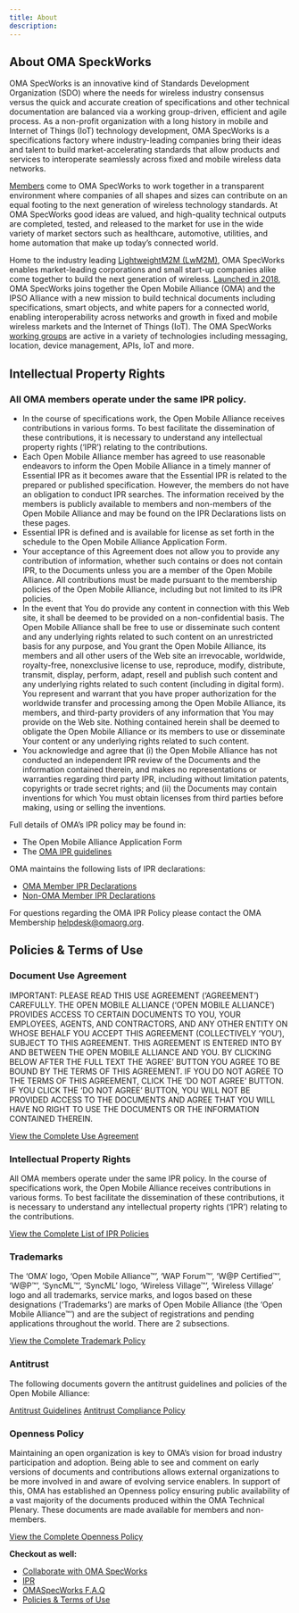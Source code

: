 ```yaml
---
title: About
description:
---
```

## About OMA SpeckWorks
OMA SpecWorks is an innovative kind of Standards Development Organization (SDO) where the needs for wireless industry consensus versus the quick and accurate creation of specifications and other technical documentation are balanced via a working group-driven, efficient and agile process. As a non-profit organization with a long history in mobile and Internet of Things (IoT) technology development, OMA SpecWorks is a specifications factory where industry-leading companies bring their ideas and talent to build market-accelerating standards that allow products and services to interoperate seamlessly across fixed and mobile wireless data networks.

[Members]() come to OMA SpecWorks to work together in a transparent environment where companies of all shapes and sizes can contribute on an equal footing to the next generation of wireless technology standards. At OMA SpecWorks good ideas are valued, and high-quality technical outputs are completed, tested, and released to the market for use in the wide variety of market sectors such as healthcare, automotive, utilities, and home automation that make up today’s connected world.

Home to the industry leading [LightweightM2M (LwM2M)](), OMA SpecWorks enables market-leading corporations and small start-up companies alike come together to build the next generation of wireless. [Launched in 2018](), OMA SpecWorks joins together the Open Mobile Alliance (OMA) and the IPSO Alliance with a new mission to build technical documents including specifications, smart objects, and white papers for a connected world, enabling interoperability across networks and growth in fixed and mobile wireless markets and the Internet of Things (IoT). The OMA SpecWorks [working groups]() are active in a variety of technologies including messaging, location, device management, APIs, IoT and more.

## Intellectual Property Rights
### All OMA members operate under the same IPR policy.

* In the course of specifications work, the Open Mobile Alliance receives contributions in various forms. To best facilitate the dissemination of these contributions, it is necessary to understand any intellectual property rights (‘IPR’) relating to the contributions.
* Each Open Mobile Alliance member has agreed to use reasonable endeavors to inform the Open Mobile Alliance in a timely manner of Essential IPR as it becomes aware that the Essential IPR is related to the prepared or published specification. However, the members do not have an obligation to conduct IPR searches. The information received by the members is publicly available to members and non-members of the Open Mobile Alliance and may be found on the IPR Declarations lists on these pages.
* Essential IPR is defined and is available for license as set forth in the schedule to the Open Mobile Alliance Application Form.
* Your acceptance of this Agreement does not allow you to provide any contribution of information, whether such contains or does not contain IPR, to the Documents unless you are a member of the Open Mobile Alliance. All contributions must be made pursuant to the membership policies of the Open Mobile Alliance, including but not limited to its IPR policies.
* In the event that You do provide any content in connection with this Web site, it shall be deemed to be provided on a non-confidential basis. The Open Mobile Alliance shall be free to use or disseminate such content and any underlying rights related to such content on an unrestricted basis for any purpose, and You grant the Open Mobile Alliance, its members and all other users of the Web site an irrevocable, worldwide, royalty-free, nonexclusive license to use, reproduce, modify, distribute, transmit, display, perform, adapt, resell and publish such content and any underlying rights related to such content (including in digital form). You represent and warrant that you have proper authorization for the worldwide transfer and processing among the Open Mobile Alliance, its members, and third-party providers of any information that You may provide on the Web site. Nothing contained herein shall be deemed to obligate the Open Mobile Alliance or its members to use or disseminate Your content or any underlying rights related to such content.
* You acknowledge and agree that (i) the Open Mobile Alliance has not conducted an independent IPR review of the Documents and the information contained therein, and makes no representations or warranties regarding third party IPR, including without limitation patents, copyrights or trade secret rights; and (ii) the Documents may contain inventions for which You must obtain licenses from third parties before making, using or selling the inventions.

Full details of OMA’s IPR policy may be found in:

* The Open Mobile Alliance Application Form
* The [OMA IPR guidelines](https://omaspecworks.org/wp-content/uploads/2018/02/Member_IPRGuidelines_v53006.pdf)

OMA maintains the following lists of IPR declarations:

* [OMA Member IPR Declarations]()
* [Non-OMA Member IPR Declarations]()

For questions regarding the OMA IPR Policy please contact the OMA Membership [helpdesk@omaorg.org](mailto:helpdesk@omaorg.org).

## Policies & Terms of Use
### Document Use Agreement
IMPORTANT: PLEASE READ THIS USE AGREEMENT (‘AGREEMENT’) CAREFULLY. THE OPEN MOBILE ALLIANCE (‘OPEN MOBILE ALLIANCE’) PROVIDES ACCESS TO CERTAIN DOCUMENTS TO YOU, YOUR EMPLOYEES, AGENTS, AND CONTRACTORS, AND ANY OTHER ENTITY ON WHOSE BEHALF YOU ACCEPT THIS AGREEMENT (COLLECTIVELY ‘YOU’), SUBJECT TO THIS AGREEMENT. THIS AGREEMENT IS ENTERED INTO BY AND BETWEEN THE OPEN MOBILE ALLIANCE AND YOU. BY CLICKING BELOW AFTER THE FULL TEXT THE ‘AGREE’ BUTTON YOU AGREE TO BE BOUND BY THE TERMS OF THIS AGREEMENT. IF YOU DO NOT AGREE TO THE TERMS OF THIS AGREEMENT, CLICK THE ‘DO NOT AGREE’ BUTTON. IF YOU CLICK THE ‘DO NOT AGREE’ BUTTON, YOU WILL NOT BE PROVIDED ACCESS TO THE DOCUMENTS AND AGREE THAT YOU WILL HAVE NO RIGHT TO USE THE DOCUMENTS OR THE INFORMATION CONTAINED THEREIN.

[View the Complete Use Agreement]()

### Intellectual Property Rights
All OMA members operate under the same IPR policy.
In the course of specifications work, the Open Mobile Alliance receives contributions in various forms. To best facilitate the dissemination of these contributions, it is necessary to understand any intellectual property rights (‘IPR’) relating to the contributions.

[View the Complete List of IPR Policies]()

### Trademarks
The ‘OMA’ logo, ‘Open Mobile Alliance™’, ‘WAP Forum™’, ‘W@P Certified™’, ‘W@P™’, ‘SyncML™’, ‘SyncML’ logo, ‘Wireless Village™’, ‘Wireless Village’ logo and all trademarks, service marks, and logos based on these designations (‘Trademarks’) are marks of Open Mobile Alliance (the ‘Open Mobile Alliance™’) and are the subject of registrations and pending applications throughout the world. There are 2 subsections.

[View the Complete Trademark Policy]()

### Antitrust
The following documents govern the antitrust guidelines and policies of the Open Mobile Alliance:

[Antitrust Guidelines]()
[Antitrust Compliance Policy]()

### Openness Policy
Maintaining an open organization is key to OMA’s vision for broad industry participation and adoption. Being able to see and comment on early versions of documents and contributions allows external organizations to be more involved in and aware of evolving service enablers. In support of this, OMA has established an Openness policy ensuring public availability of a vast majority of the documents produced within the OMA Technical Plenary. These documents are made available for members and non-members.

[View the Complete Openness Policy]()




<b>Checkout as well:</b>

- [Collaborate with OMA SpecWorks](/omaspecworks/about/collaborate)
- [IPR](/omaspecworks/about/ipr)
- [OMASpecWorks F.A.Q](/omaspecworks/about/omaspecworks-faq)
- [Policies & Terms of Use](/omaspecworks/about/policies-terms-of-use)